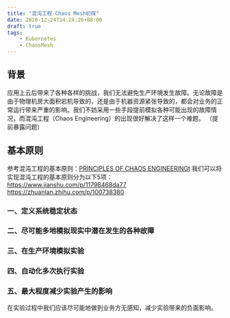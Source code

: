 ```yaml
---
title: "混沌工程-Chaos Mesh初探"
date: 2020-12-24T14:24:26+08:00
draft: true
tags:
    - Kubernetes
    - ChaosMesh
---
```


## 背景
应用上云后带来了各种各样的挑战，我们无法避免生产环境发生故障。无论故障是由于物理机房大面积宕机导致的，还是由于机器资源紧张导致的，都会对业务的正常运行带来严重的影响。我们不妨采用一些手段提前模拟各种可能出现的故障情况，而混沌工程（Chaos Engineering）的出现很好解决了这样一个难题。
（提前暴露问题）
## 基本原则
参考混沌工程的基本原则：[PRINCIPLES OF CHAOS ENGINEERINGt](https://principlesofchaos.org/?lang=ENcontent)
我们可以将实现混沌工程的基本原则分为以下5项：
https://www.jianshu.com/p/11798468da77
https://zhuanlan.zhihu.com/p/100738380
### 一、定义系统稳定状态
### 二、尽可能多地模拟现实中潜在发生的各种故障
### 三、在生产环境模拟实验
### 四、自动化多次执行实验
### 五、最大程度减少实验产生的影响
在实验过程中我们应该尽可能地做到业务方无感知，减少实验带来的负面影响。
